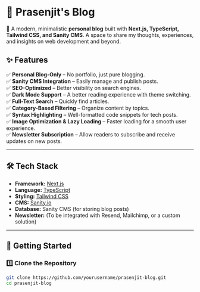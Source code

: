 # 📖 Prasenjit's Blog

🚀 A modern, minimalistic **personal blog** built with **Next.js, TypeScript, Tailwind CSS, and Sanity CMS**. A space to share my thoughts, experiences, and insights on web development and beyond.

## ✨ Features

✅ **Personal Blog-Only** – No portfolio, just pure blogging.  
✅ **Sanity CMS Integration** – Easily manage and publish posts.  
✅ **SEO-Optimized** – Better visibility on search engines.  
✅ **Dark Mode Support** – A better reading experience with theme switching.  
✅ **Full-Text Search** – Quickly find articles.  
✅ **Category-Based Filtering** – Organize content by topics.  
✅ **Syntax Highlighting** – Well-formatted code snippets for tech posts.  
✅ **Image Optimization & Lazy Loading** – Faster loading for a smooth user experience.  
✅ **Newsletter Subscription** – Allow readers to subscribe and receive updates on new posts.

---

## 🛠️ Tech Stack

- **Framework:** [Next.js](https://nextjs.org/)
- **Language:** [TypeScript](https://www.typescriptlang.org/)
- **Styling:** [Tailwind CSS](https://tailwindcss.com/)
- **CMS:** [Sanity.io](https://www.sanity.io/)
- **Database:** Sanity CMS (for storing blog posts)
- **Newsletter:** (To be integrated with Resend, Mailchimp, or a custom solution)

---

## 🚀 Getting Started

### 1️⃣ Clone the Repository

```bash
git clone https://github.com/yourusername/prasenjit-blog.git
cd prasenjit-blog
```
